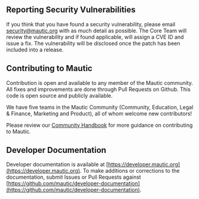 ## Reporting Security Vulnerabilities

If you think that you have found a security vulnerability, please email security@mautic.org with as much detail as possible. The Core Team will review the vulnerability and if found applicable, will assign a CVE ID and issue a fix. The vulnerability will be disclosed once the patch has been included into a release. 

## Contributing to Mautic

Contribution is open and available to any member of the Mautic community. All fixes and improvements are done through Pull Requests on Github. This code is open source and publicly available. 

We have five teams in the Mautic Community (Community, Education, Legal & Finance, Marketing and Product), all of whom welcome new contributors!

Please review our [Community Handbook](https://contribute.mautic.org/contributing-to-mautic) for more guidance on contributing to Mautic.

## Developer Documentation

Developer documentation is available at [https://developer.mautic.org](https://developer.mautic.org).  To make additions or corrections to the documentation, submit Issues or Pull Requests against [https://github.com/mautic/developer-documentation](https://github.com/mautic/developer-documentation).


